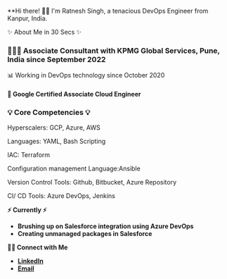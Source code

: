 **Hi there! 🙋‍♂️
I'm Ratnesh Singh, a tenacious DevOps Engineer from Kanpur, India.

<p>✨ About Me in 30 Secs ✨</p>
<h3>👩🏻‍💻 Associate Consultant with KPMG Global Services, Pune, India since September 2022</h3>
<p>📊 Working in DevOps technology since October 2020</p>
<h4>📝 Google Certified Associate Cloud Engineer </h4>
<h3>💡 Core Competencies 💡</h3>
<p>Hyperscalers: GCP, Azure, AWS </p>
<p>Languages: YAML, Bash Scripting </p>
<p>IAC: Terraform </p>
<p>Configuration management Language:Ansible </p>
<p>Version Control Tools: Github, Bitbucket, Azure Repository </p>
<p>CI/ CD Tools: Azure DevOps, Jenkins </p>
<p><b>⚡️ Currently ⚡️</p>
<ul>
 <li>Brushing up on Salesforce integration using Azure DevOps</li>
 <li>Creating unmanaged packages in Salesforce</li>
 </ul>
 <p><b>🙌🏻 Connect with Me</p>
<ul>
  <li><a href="https://www.linkedin.com/in/ratnesh-singh-/">LinkedIn</a></li>
  <li><a href= "mailto:ratneshsingh3010@gmail.com">Email</a></li>
</ul>
